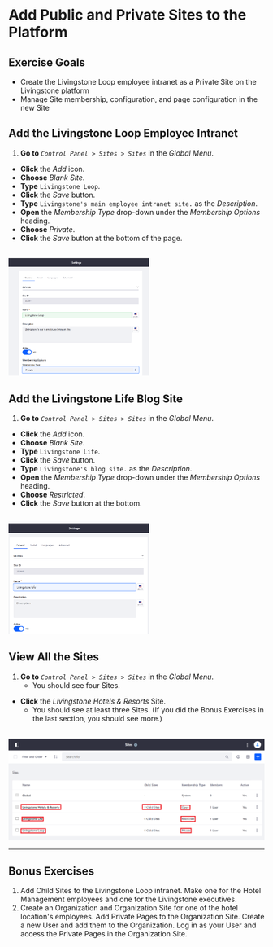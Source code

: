 # Add Public and Private Sites to the Platform

<div class="ahead">

## Exercise Goals

- Create the Livingstone Loop employee intranet as a Private Site on the Livingstone platform
- Manage Site membership, configuration, and page configuration in the new Site

</div>

## Add the Livingstone Loop Employee Intranet
1. **Go to** _`Control Panel > Sites > Sites`_ in the _Global Menu_.
* **Click** the _Add_ icon.
* **Choose** _Blank Site_.
* **Type** `Livingstone Loop`.
* **Click** the _Save_ button.
* **Type** `Livingstone's main employee intranet site.` as the _Description_.
* **Open** the _Membership Type_ drop-down under the _Membership Options_ heading.
* **Choose** _Private_.
* **Click** the _Save_ button at the bottom of the page.

<br />

<img src="images/add_private_site.png" style="max-width:55%">

## Add the Livingstone Life Blog Site
1. **Go to** _`Control Panel > Sites > Sites`_ in the _Global Menu_.
* **Click** the _Add_ icon.
* **Choose** _Blank Site_.
* **Type** `Livingstone Life`.
* **Click** the _Save_ button.
* **Type** `Livingstone's blog site.` as the _Description_.
* **Open** the _Membership Type_ drop-down under the _Membership Options_ heading.
* **Choose** _Restricted_.
* **Click** the _Save_ button at the bottom.

<br />

<img src="images/add_blog_site.png" style="max-width:55%">

## View All the Sites
1. **Go to** _`Control Panel > Sites > Sites`_ in the _Global Menu_.
	- You should see four Sites.
* **Click** the _Livingstone Hotels & Resorts_ Site.
	- You should see at least three Sites. (If you did the Bonus Exercises in the last section, you should see more.)

<br />

<img src="images/exercises_1.4_final.png" style="max-width:100%">

<br />

---

## Bonus Exercises
1. Add Child Sites to the Livingstone Loop intranet. Make one for the Hotel Management employees and one for the Livingstone executives.
2. Create an Organization and Organization Site for one of the hotel location's employees. Add Private Pages to the Organization Site. Create a new User and add them to the Organization. Log in as your User and access the Private Pages in the Organization Site.
